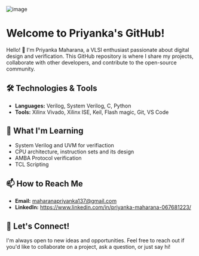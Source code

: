 ![image](https://github.com/Priyanka955398/Priyanka955398/assets/137306992/a655c2e3-7901-4653-94fd-27feea613b48)
# Welcome to Priyanka's GitHub!

Hello! 👋 I'm Priyanka Maharana, a VLSI enthusiast passionate about digital design and verification. This GitHub repository is where I share my projects, collaborate with other developers, and contribute to the open-source community. 

## 🛠️ Technologies & Tools

- **Languages:** Verilog, System Verilog, C, Python
- **Tools:** Xilinx Vivado, Xilinx ISE, Keil, Flash magic, Git, VS Code

## 🌱 What I'm Learning

- System Verilog and UVM for verifiaction
- CPU architecture, instruction sets and its design
- AMBA Protocol verification
- TCL Scripting

## 📫 How to Reach Me

- **Email:** maharanapriyanka137@gmail.com
- **LinkedIn:** https://www.linkedin.com/in/priyanka-maharana-067681223/

## 💬 Let's Connect!

I'm always open to new ideas and opportunities. Feel free to reach out if you'd like to collaborate on a project, ask a question, or just say hi!


